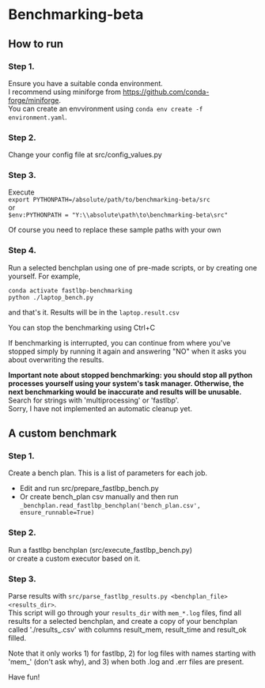 # Benchmarking-beta

## How to run

### Step 1.
Ensure you have a suitable conda environment.  
I recommend using miniforge from https://github.com/conda-forge/miniforge.  
You can create an envvironment using `conda env create -f environment.yaml`.

### Step 2.
Change your config file at src/config_values.py

### Step 3.
Execute  
`export PYTHONPATH=/absolute/path/to/benchmarking-beta/src`  
or  
`$env:PYTHONPATH = "Y:\\absolute\path\to\benchmarking-beta\src"`

Of course you need to replace these sample paths with your own

### Step 4.
Run a selected benchplan using one of pre-made scripts, or by creating one yourself.
For example,  
```
conda activate fastlbp-benchmarking
python ./laptop_bench.py
```
and that's it. Results will be in the `laptop.result.csv`

You can stop the benchmarking using Ctrl+C

If benchmarking is interrupted, you can continue from where you've stopped simply by running it again and answering "NO" when it asks you about overwriting the results.

**Important note about stopped benchmarking: you should stop all python processes yourself using your system's task manager. Otherwise, the next benchmarking would be inaccurate and results will be unusable.**  
Search for strings with 'multiprocessing' or 'fastlbp'.  
Sorry, I have not implemented an automatic cleanup yet.

## A custom benchmark

### Step 1.
Create a bench plan. This is a list of parameters for each job.
- Edit and run src/prepare_fastlbp_bench.py
- Or create bench_plan csv manually and then run `_benchplan.read_fastlbp_benchplan('bench_plan.csv', ensure_runnable=True)`

### Step 2.
Run a fastlbp benchplan (src/execute_fastlbp_bench.py)  
or create a custom executor based on it.

### Step 3.
Parse results with `src/parse_fastlbp_results.py <benchplan_file> <results_dir>`.  
This script will go through your `results_dir` with `mem_*.log` files, find all results for a selected benchplan,
and create a copy of your benchplan called './results_<yourbenchplan>.csv' with columns result_mem, result_time and result_ok filled.

Note that it only works 1) for fastlbp, 2) for log files with names starting with 'mem_' (don't ask why),
and 3) when both .log and .err files are present.

Have fun!
